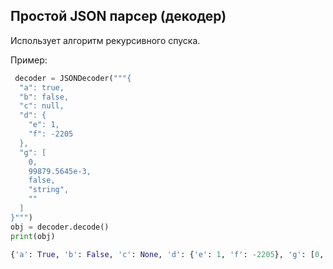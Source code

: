 ## Простой JSON парсер (декодер)

Использует алгоритм рекурсивного спуска.

Пример:
```python
 decoder = JSONDecoder("""{
  "a": true,
  "b": false,
  "c": null,
  "d": {
    "e": 1,
    "f": -2205
  },
  "g": [
    0,
    99879.5645e-3,
    false,
    "string",
    ""
  ]
}""")
obj = decoder.decode()
print(obj)

{'a': True, 'b': False, 'c': None, 'd': {'e': 1, 'f': -2205}, 'g': [0, 99.8795645, False, 'string', '']}
```
